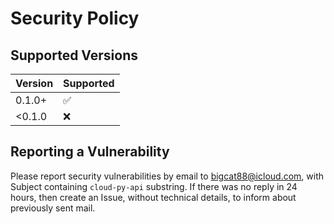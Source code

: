 # Security Policy

## Supported Versions


| Version | Supported          |
|---------|--------------------|
| 0.1.0+  | :white_check_mark: |
| <0.1.0  | :x:                |


## Reporting a Vulnerability

Please report security vulnerabilities by email to bigcat88@icloud.com, with Subject containing `cloud-py-api` substring.
If there was no reply in 24 hours, then create an Issue, without technical details, to inform about previously sent mail.
